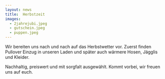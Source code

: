 ```yaml
---
layout: news
title:  Herbstzeit
images:
  - 2jahrejubi.jpeg
  - gutschein.jpeg
  - puppen.jpeg
---
```


Wir bereiten uns nach und nach auf das Herbstwetter vor. 
Zuerst finden Pullover Einzug in unseren Laden und später auch wärmere 
Hosen, Jägglis und Kleider.

<p>
Nachhaltig, preiswert und mit sorgfalt ausgewählt. 
Kommt vorbei, wir freuen uns auf euch.
</p>